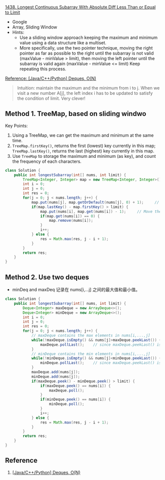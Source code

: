 [1438. Longest Continuous Subarray With Absolute Diff Less Than or Equal to Limit](https://leetcode.com/problems/longest-continuous-subarray-with-absolute-diff-less-than-or-equal-to-limit/)

* Google
* Array, Sliding Window
* Hints:
    * Use a sliding window approach keeping the maximum and minimum value using a data structure like a multiset.
    * More specifically, use the two pointer technique, moving the right pointer as far as possible to the right until the subarray 
    is not valid (maxValue - minValue > limit), then moving the left pointer until the subarray is valid again (maxValue - minValue <= limit)
    Keep repeating this process.
    

[Reference: [Java/C++/Python] Deques, O(N)](https://leetcode.com/problems/longest-continuous-subarray-with-absolute-diff-less-than-or-equal-to-limit/discuss/609771/JavaC%2B%2BPython-Deques-O(N))

> Intuition: maintain the maximum and the minimum from i to j. When we visit a new number A[j], the left index i has to be updated to satisfy the condition of limit. Very clever!


## Method 1. TreeMap, based on sliding windwo
Key Points:
1. Using a TreeMap, we can get the maximum and minimum at the same time.
2. `TreeMap.firstKey()`, returns the first (lowest) key currently in this map; 
`TreeMap.lastKey()`, returns the last (highest) key currently in this map.
3. Use `TreeMap` to storage the maximum and minimum (as key), and count the frequency of each characters.

```java
class Solution {
    public int longestSubarray(int[] nums, int limit) {
        TreeMap<Integer, Integer> map = new TreeMap<Integer, Integer>();
        int i = 0;
        int j = 0;
        int res = 0;
        for(j = 0; j < nums.length; j++) {
            map.put(nums[j], map.getOrDefault(nums[j], 0) + 1);     // count the freq of each value
            if(map.lastKey() - map.firstKey() > limit) {
                map.put(nums[i], map.get(nums[i]) - 1);     // Move the left pointer i and delete nums[i]
                if(map.get(nums[i]) == 0) {
                    map.remove(nums[i]);
                }
                i++;
            } else {
                res = Math.max(res, j - i + 1);
            }
        }
        return res;
    }
}
```


## Method 2. Use two deques
* minDeq and maxDeq 记录在 nums[i,...j] 之间的最大值和最小值。
```java
class Solution {
    public int longestSubarray(int[] nums, int limit) {
        Deque<Integer> maxDeque = new ArrayDeque<>();
        Deque<Integer> minDeque = new ArrayDeque<>();
        int i = 0;
        int j = 0;
        int res = 0;
        for(j = 0; j < nums.length; j++) {
            // maxDeque contains the max elements in nums[i,...,j]
            while(!maxDeque.isEmpty() && nums[j]>maxDeque.peekLast()) {
                maxDeque.pollLast();    // since maxDeque.peekLast() is not the max element in range [i, j]
            }
            // minDeque contains the min elements in nums[i,...,j]
            while(!minDeque.isEmpty() && nums[j]<minDeque.peekLast()) {
                minDeque.pollLast();    // since maxDeque.peekLast() is not the min element in range [i, j]
            }
            maxDeque.add(nums[j]);
            minDeque.add(nums[j]);
            if(maxDeque.peek() - minDeque.peek() > limit) {
                if(maxDeque.peek() == nums[i]) {
                    maxDeque.poll();
                }
                if(minDeque.peek() == nums[i]) {
                    minDeque.poll();
                }
                i++;
            } else {
                res = Math.max(res, j - i + 1);
            }
        }
        return res;
    }
}
```


## Reference
1. [[Java/C++/Python] Deques, O(N)](https://leetcode.com/problems/longest-continuous-subarray-with-absolute-diff-less-than-or-equal-to-limit/discuss/609771/JavaC%2B%2BPython-Deques-O(N))
